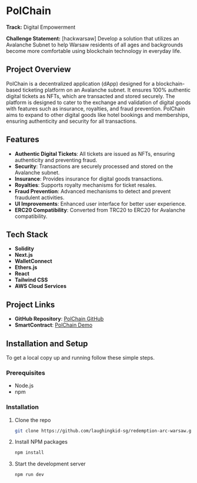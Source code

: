 # PolChain

**Track:** Digital Empowerment

**Challenge Statement:** [hackwarsaw] Develop a solution that utilizes an Avalanche Subnet to help Warsaw residents of all ages and backgrounds become more comfortable using blockchain technology in everyday life.

## Project Overview

PolChain is a decentralized application (dApp) designed for a blockchain-based ticketing platform on an Avalanche subnet. It ensures 100% authentic digital tickets as NFTs, which are transacted and stored securely. The platform is designed to cater to the exchange and validation of digital goods with features such as insurance, royalties, and fraud prevention. PolChain aims to expand to other digital goods like hotel bookings and memberships, ensuring authenticity and security for all transactions.

## Features

- **Authentic Digital Tickets**: All tickets are issued as NFTs, ensuring authenticity and preventing fraud.
- **Security**: Transactions are securely processed and stored on the Avalanche subnet.
- **Insurance**: Provides insurance for digital goods transactions.
- **Royalties**: Supports royalty mechanisms for ticket resales.
- **Fraud Prevention**: Advanced mechanisms to detect and prevent fraudulent activities.
- **UI Improvements**: Enhanced user interface for better user experience.
- **ERC20 Compatibility**: Converted from TRC20 to ERC20 for Avalanche compatibility.

## Tech Stack

- **Solidity**
- **Next.js**
- **WalletConnect**
- **Ethers.js**
- **React**
- **Tailwind CSS**
- **AWS Cloud Services**

## Project Links

- **GitHub Repository**: [PolChain GitHub](https://github.com/laughingkid-sg/redemption-arc-warsaw/)
- **SmartContract**: [PolChain Demo](https://testnet.snowtrace.io/address/0x38fb5CA437c2F80C40C22ce66b944A5fb8EdB9A7/contract/43113/code)

## Installation and Setup

To get a local copy up and running follow these simple steps.

### Prerequisites

- Node.js
- npm

### Installation

1. Clone the repo
   ```sh
   git clone https://github.com/laughingkid-sg/redemption-arc-warsaw.git
2. Install NPM packages
    ```sh
   npm install
4. Start the development server
     ```sh
   npm run dev

